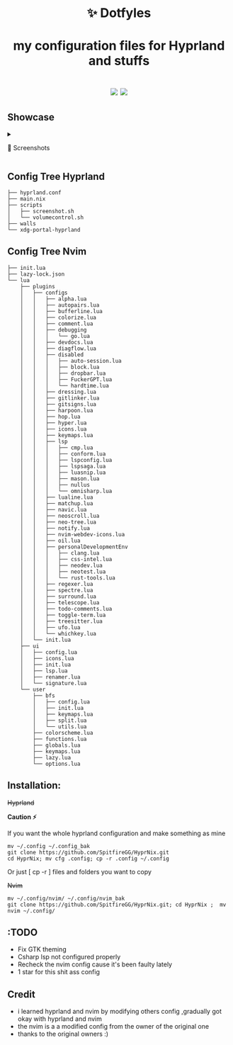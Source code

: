 <h1 align='center'> ✨ Dotfyles<h1>
<p align="center">
    my configuration files for Hyprland and stuffs<br><br>
    <img src="/home/kenzo/Desktop/swappy.png">
    <img src="/home/kenzo/Desktop/terminal.png">
</p>

## Showcase

<details>
    <summary><p>
    📸 Screenshots
    </p></summary>
    <p>
        <img src="/home/kenzo/Desktop/btop.png", alt="picture of hyprland and nvim config">
        <img src="/home/kenzo/Desktop/firefox.png", alt="same">
    </p>
</details>

## Config Tree Hyprland

```
├── hyprland.conf
├── main.nix
├── scripts
│   ├── screenshot.sh
│   └── volumecontrol.sh
├── walls
└── xdg-portal-hyprland
```

## Config Tree Nvim

```
├── init.lua
├── lazy-lock.json
└── lua
    ├── plugins
    │   ├── configs
    │   │   ├── alpha.lua
    │   │   ├── autopairs.lua
    │   │   ├── bufferline.lua
    │   │   ├── colorize.lua
    │   │   ├── comment.lua
    │   │   ├── debugging
    │   │   │   └── go.lua
    │   │   ├── devdocs.lua
    │   │   ├── diagflow.lua
    │   │   ├── disabled
    │   │   │   ├── auto-session.lua
    │   │   │   ├── block.lua
    │   │   │   ├── dropbar.lua
    │   │   │   ├── FuckerGPT.lua
    │   │   │   └── hardtime.lua
    │   │   ├── dressing.lua
    │   │   ├── gitlinker.lua
    │   │   ├── gitsigns.lua
    │   │   ├── harpoon.lua
    │   │   ├── hop.lua
    │   │   ├── hyper.lua
    │   │   ├── icons.lua
    │   │   ├── keymaps.lua
    │   │   ├── lsp
    │   │   │   ├── cmp.lua
    │   │   │   ├── conform.lua
    │   │   │   ├── lspconfig.lua
    │   │   │   ├── lspsaga.lua
    │   │   │   ├── luasnip.lua
    │   │   │   ├── mason.lua
    │   │   │   ├── nullus
    │   │   │   └── omnisharp.lua
    │   │   ├── lualine.lua
    │   │   ├── matchup.lua
    │   │   ├── navic.lua
    │   │   ├── neoscroll.lua
    │   │   ├── neo-tree.lua
    │   │   ├── notify.lua
    │   │   ├── nvim-webdev-icons.lua
    │   │   ├── oil.lua
    │   │   ├── personalDevelopmentEnv
    │   │   │   ├── clang.lua
    │   │   │   ├── css-intel.lua
    │   │   │   ├── neodev.lua
    │   │   │   ├── neotest.lua
    │   │   │   └── rust-tools.lua
    │   │   ├── regexer.lua
    │   │   ├── spectre.lua
    │   │   ├── surround.lua
    │   │   ├── telescope.lua
    │   │   ├── todo-comments.lua
    │   │   ├── toggle-term.lua
    │   │   ├── treesitter.lua
    │   │   ├── ufo.lua
    │   │   └── whichkey.lua
    │   └── init.lua
    ├── ui
    │   ├── config.lua
    │   ├── icons.lua
    │   ├── init.lua
    │   ├── lsp.lua
    │   ├── renamer.lua
    │   └── signature.lua
    └── user
        ├── bfs
        │   ├── config.lua
        │   ├── init.lua
        │   ├── keymaps.lua
        │   ├── split.lua
        │   └── utils.lua
        ├── colorscheme.lua
        ├── functions.lua
        ├── globals.lua
        ├── keymaps.lua
        ├── lazy.lua
        └── options.lua
```

## Installation:

~~Hyprland~~

<b> Caution ⚡ </b><br>
<p>If you want the whole hyprland configuration and make something as mine</p>

```shell
mv ~/.config ~/.config_bak
git clone https://github.com/SpitfireGG/HyprNix.git
cd HyprNix; mv cfg .config; cp -r .config ~/.config
```

<p>Or just [ cp -r <file/dir> <path> ] files and folders you want to copy </p>

~~Nvim~~

```shell
mv ~/.config/nvim/ ~/.config/nvim_bak
git clone https://github.com/SpitfireGG/HyprNix.git; cd HyprNix ;  mv nvim ~/.config/
```
## :TODO
- Fix GTK theming 
- Csharp lsp not configured properly
- Recheck the nvim config cause it's been faulty lately
- 1 star for this shit  ass config


## Credit

- i learned hyprland and nvim by modifying others config ,gradually got okay with hyprland and nvim
- the nvim is a a modified config from the owner of the original one
- thanks to the original owners :)
